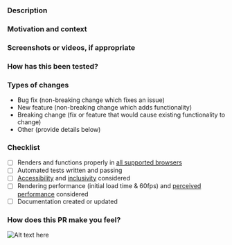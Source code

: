 <!--
NOTE: We’re just getting started. While we appreciate any feedback, we’re not yet ready to accept public contributions.

Thank you for your contribution! Here’s a template to help you format your PR.

Your title should look like: [ComponentName] — Clear, brief title using imperative tense
For example: [Button] — Add support for type=submit

For a PR to be considered, each item in the checklist must be checked.
-->

### Description
<!-- Describe your changes in detail -->

### Motivation and context
<!-- Why is this change required? What problem does it solve? If it fixes an open issue, please link to the issue here and auto-close them via commit messages: https://help.github.com/articles/closing-issues-via-commit-messages. -->

### Screenshots or videos, if appropriate
<!-- To record and share a video: http://recordit.co/ -->

### How has this been tested?
<!-- Please describe in detail how you tested your changes beyond automated tests. -->

### Types of changes
<!-- What types of changes does your code introduce? Remove the lines below that are NOT applicable. Note: Whatever you choose here should match your commit messages. -->
- Bug fix (non-breaking change which fixes an issue)
- New feature (non-breaking change which adds functionality)
- Breaking change (fix or feature that would cause existing functionality to change)
- Other (provide details below)

### Checklist
<!-- Put an `x` in all the boxes that apply and are complete. If an item does not apply, put an `x` in it anyway and add “[n/a]” to the end of the line. If you’re unsure about any of these, don’t hesitate to ask. We’re here to help! -->
* [ ] Renders and functions properly in [all supported browsers](https://github.com/mineral-ui/mineral-ui#browser-support)
* [ ] Automated tests written and passing
* [ ] [Accessibility](http://webaim.org/intro) and [inclusivity](https://24ways.org/2016/what-the-heck-is-inclusive-design/) considered
* [ ] Rendering performance (initial load time & 60fps) and [perceived performance](http://blog.teamtreehouse.com/perceived-performance) considered
* [ ] Documentation created or updated

<!-- If any of the above need further details, you should include those here. -->

### How does this PR make you feel?
<!--
1. Find a gif: http://giphy.com/categories/
2. Click 'Copy link'
3. Copy the 'GIF Link', paste it in place of the URL below, and update the alt text
-->
![Alt text here](https://media.giphy.com/media/xxxxxxxxx/giphy.gif)
